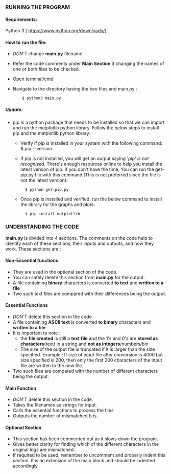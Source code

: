 ### RUNNING THE PROGRAM

#### Requirements:
Python 3 [ https://www.python.org/downloads/]

#### How to run the file:
- <i>DON'T</i> change <b>main.py</b> filename.
- Refer the code comments under <b>Main Section</b> if changing the names of one or both files to be checked.
- Open terminal/cmd
- Navigate to the directory having the two files and main.py :

          $ python3 main.py
#####  Update:
- pip is a python package that needs to be installed so that we can import and run the matplotlib python library. Follow the below steps to install pip and the matplotlib python library:
  - Verify if pip is installed in your system with the following command:
          $ pip --version
  - If pip is not installed, you will get an output saying <i>'pip' is not recognized</i>. There's enough resources online to help you install the latest version of pip. If you don't have the time, You can run the get-pip.py file with this command (This is not preferred since the file is not the latest version):

          $ python get-pip.py
  - Once pip is installed and verified, run the below command to install the library for the graphs and plots:

          $ pip install matplotlib

### UNDERSTANDING THE CODE
<b>main.py</b> is divided into 4 sections. The comments on the code help to identify each of these sections, their inputs and outputs, and how they work.
These sections are :

#### Non-Essential functions
* They are used in the optional section of the code.
* You can safely delete this section from <b>main.py</b> for the output.
* A file containing <b>binary</b> characters is converted <b>to text</b> and <b>written to a file</b>
* Two such text files are compared with their differences being the output.

#### Essential Functions
* <i>DON'T</i> delete this section in the code.
* A file containing <b>ASCII text</b> is converted <b>to binary</b> characters and <b>written to a file</b>
* It is important to note :
  - the <b>file created</b> is still a <b>text file</b> and the 1's and 0's are <b>stored as characters</b>(text) in a string and <b>not as integers</b>/numbers/bin
  - The size of the output file is truncated if it is larger than the size specified. Example : If size of input file after conversion is 4000 but size specified is 200, then only the first 200 characters of the input file are written to the new file.
* Two such files are compared with the number of different characters being the output.

#### Main Function
* <i>DON'T</i> delete this section in the code.
* Takes the filenames as strings for input.
* Calls the essential functions to process the files
* Outputs the number of mismatched bits.

#### Optional Section
* This section has been commented out as it slows down the program.
* Gives better clarity for finding which of the different characters in the original logs are mismatched.
* If required to be used, remember to uncomment and properly indent this section. It is an extension of the main block and should be indented accordingly.
